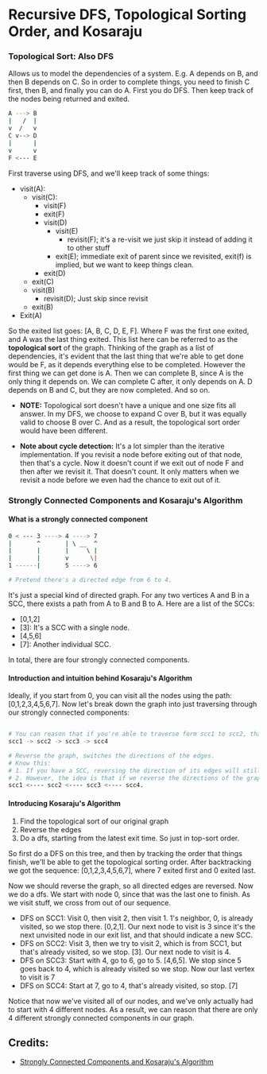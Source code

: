 # Recursive DFS, Topological Sorting Order, and Kosaraju

### Topological Sort: Also DFS 
Allows us to model the dependencies of a system. E.g. A depends on B, and then B depends on C. So in order to complete things, you need to finish C first, then B, and finally you can do A. First you do DFS. Then keep track of the nodes being returned and exited. 
```bash
A ---> B
|   /  |
v  /   v
C v--> D
|      |
v      v
F <--- E
```
First traverse using DFS, and we'll keep track of some things:
- visit(A):
  - visit(C):
    - visit(F)
    <!-- Exit: [F] -->
    - exit(F)
    - visit(D)
      - visit(E)
        - revisit(F); it's a re-visit we just skip it instead of adding it to other stuff
      - exit(E); immediate exit of parent since we revisited, exit(f) is implied, but we want to keep things clean.
      <!-- Exit [D, E, F] -->
    - exit(D)
    <!-- Exit [C, D, E, F] -->
  - exit(C)
  - visit(B)
    - revisit(D); Just skip since revisit
  - exit(B)
- Exit(A)

So the exited list goes: [A, B, C, D, E, F]. Where F was the first one exited, and A was the last thing exited. This list here can be referred to as the **topological sort** of the graph. Thinking of the graph as a list of dependencies, it's evident that the last thing that we're able to get done would be F, as it depends everything else to be completed. However the first thing we can get done is A. Then we can complete B, since A is the only thing it depends on. We can complete C after, it only depends on A. D depends on B and C, but they are now completed. And so on.

- **NOTE:** Topological sort doesn't have a unique and one size fits all answer. In my DFS, we choose to expand C over B, but it was equally valid to choose B over C. And as a result, the topological sort order would have been different.

- **Note about cycle detection:** It's a lot simpler than the iterative implementation. If you revisit a node before exiting out of that node, then that's a cycle. Now it doesn't count if we exit out of node F and then after we revisit it. That doesn't count. It only matters when we revisit a node before we even had the chance to exit out of it.

### Strongly Connected Components and Kosaraju's Algorithm

#### What is a strongly connected component
```bash
0 < --- 3 ----> 4 ----> 7
|       ^       | \ __  ^
|       |       |     \ |
|       |       v      \|
1 ------|       5 ----> 6

# Pretend there's a directed edge from 6 to 4.
```

It's just a special kind of directed graph. For any two vertices A and B in a SCC, there exists a path from A to B and B to A. Here are a list of the SCCs:

- [0,1,2]
- [3]: It's a SCC with a single node.
- [4,5,6]
- [7]: Another individual SCC.

In total, there are four strongly connected components.

#### Introduction and intuition behind Kosaraju's Algorithm

Ideally, if you start from 0, you can visit all the nodes using the path: [0,1,2,3,4,5,6,7]. Now let's break down the graph into just traversing through our strongly connected components:

```bash

# You can reason that if you're able to traverse form scc1 to scc2, that means that you should be able to visit all of the nodes in scc1 and then travel to scc2. However, there's a better way to do this.
scc1 -> scc2 -> scc3 -> scc4

# Reverse the graph, switches the directions of the edges.
# Know this:
# 1. If you have a SCC, reversing the direction of its edges will still make it an SCC, so it maintains that property. 
# 2. However, the idea is that if we reverse the directions of the graph, we won't be able to traverse to the next SCC from the previous, but lets us  do separate depth first searches on each SCC.
scc1 <---- scc2 <---- scc3 <---- scc4.
```

#### Introducing Kosaraju's Algorithm
1. Find the topological sort of our original graph
2. Reverse the edges
3. Do a dfs, starting from the latest exit time. So just in top-sort order.

So first do a DFS on this tree, and then by tracking the order that things finish, we'll be able to get the topological sorting order. After backtracking we got the sequence: [0,1,2,3,4,5,6,7], where 7 exited first and 0 exited last.

Now we should reverse the graph, so all directed edges are reversed. Now we do a dfs. We start with node 0, since that was the last one to finish. As we visit stuff, we cross from out of our sequence. 

- DFS on SCC1: Visit 0, then visit 2, then visit 1. 1's neighbor, 0, is already visited, so we stop there. [0,2,1]. Our next node to visit is 3 since it's the next unvisited node in our exit list, and that should indicate a new SCC.
- DFS on SCC2: Visit 3, then we try to visit 2, which is from SCC1, but that's already visited, so we stop. [3]. Our next node to visit is 4.
- DFS on SCC3: Start with 4, go to 6, go to 5. [4,6,5]. We stop since 5 goes back to 4, which is already visited so we stop. Now our last vertex to visit is 7
- DFS on SCC4: Start at 7, go to 4, that's already visited, so stop. [7]

Notice that now we've visited all of our nodes, and we've only actually had to start with 4 different nodes. As a result, we can reason that there are only 4 different strongly connected components in our graph.

## Credits:
- [Strongly Connected Components and Kosaraju's Algorithm](https://youtu.be/R6uoSjZ2imo?si=0oUheAtrAFRKqxTD)